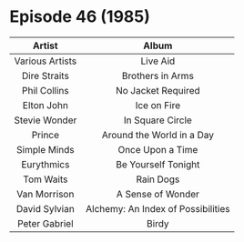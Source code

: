 # Episode 46 (1985)

| Artist | Album |
| :---: | :---: |
| Various Artists | Live Aid |
| Dire Straits | Brothers in Arms |
| Phil Collins | No Jacket Required |
| Elton John | Ice on Fire |
| Stevie Wonder | In Square Circle |
| Prince | Around the World in a Day |
| Simple Minds | Once Upon a Time |
| Eurythmics | Be Yourself Tonight |
| Tom Waits | Rain Dogs |
| Van Morrison | A Sense of Wonder |
| David Sylvian | Alchemy: An Index of Possibilities |
| Peter Gabriel | Birdy |